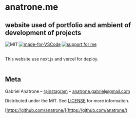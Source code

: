 # anatrone.me

## website used of portfolio and ambient of development of projects


![MIT](https://camo.githubusercontent.com/d8dac8d9c9589cd4f784c881cfe96c23f5462983/68747470733a2f2f696d672e736869656c64732e696f2f6769746875622f6c6963656e73652f7669746f7273657272616e6f2f65636f6c6574613f636f6c6f723d253233373531394331)
[![made-for-VSCode](https://img.shields.io/badge/Made%20for-VSCode-1f425f.svg)](https://code.visualstudio.com/)
[![support for me](https://img.shields.io/badge/support%20for%20me%20on-paypal-brightgreen)](https://www.paypal.com/cgi-bin/webscr?cmd=_donations&business=4Q8ABHX2ZVV46&currency_code=USD&source=url)

<br>
This website use next.js and vercel for deploy.
<br>
<br>

## Meta

Gabriel Anatrone – [@instagram](https://instagram.com/anatrone) – anatrone.gabriel@gmail.com

Distributed under the MIT. See [LICENSE](https://github.com/DLTK/models/blob/master/LICENSE) for more information.

[https://github.com/anatrone/](https://github.com/anatrone/)